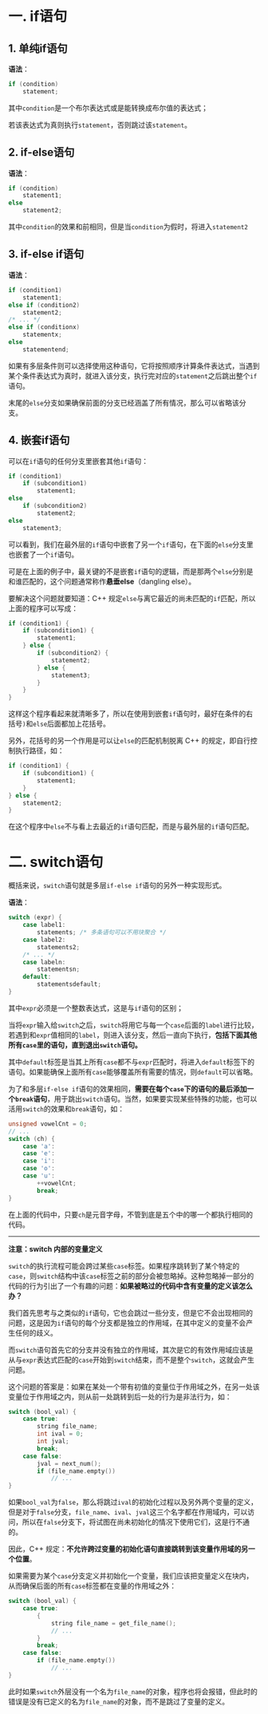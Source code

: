 # 一. if语句

## 1. 单纯if语句

**语法**：

```c++
if (condition)
    statement;
```

其中`condition`是一个布尔表达式或是能转换成布尔值的表达式；

若该表达式为真则执行`statement`，否则跳过该`statement`。



## 2. if-else语句

**语法**：

```c++
if (condition)
    statement1;
else
    statement2;
```

其中`condition`的效果和前相同，但是当`condition`为假时，将进入`statement2`



## 3. if-else if语句

**语法**：

```c++
if (condition1)
    statement1;
else if (condition2)
    statement2;
/* ... */
else if (conditionx)
    statementx;
else
    statementend;
```

如果有多层条件则可以选择使用这种语句，它将按照顺序计算条件表达式，当遇到某个条件表达式为真时，就进入该分支，执行完对应的`statement`之后跳出整个`if`语句。

末尾的`else`分支如果确保前面的分支已经涵盖了所有情况，那么可以省略该分支。



## 4. 嵌套if语句

可以在`if`语句的任何分支里嵌套其他`if`语句：

```c++
if (condition1)
    if (subcondition1)
        statement1;
else
    if (subcondition2)
        statement2;
else
    statement3;
```

可以看到，我们在最外层的`if`语句中嵌套了另一个`if`语句，在下面的`else`分支里也嵌套了一个`if`语句。

可是在上面的例子中，最关键的不是嵌套`if`语句的逻辑，而是那两个`else`分别是和谁匹配的，这个问题通常称作**悬垂else**（dangling else）。

要解决这个问题就要知道：C++ 规定`else`与离它最近的尚未匹配的`if`匹配，所以上面的程序可以写成：

```c++
if (condition1) {
    if (subcondition1) {
        statement1;
    } else {
        if (subcondition2) {
            statement2;
        } else {
            statement3;
        }
    }
}
```

这样这个程序看起来就清晰多了，所以在使用到嵌套`if`语句时，最好在条件的右括号`)`和`else`后面都加上花括号。

另外，花括号的另一个作用是可以让`else`的匹配机制脱离 C++ 的规定，即自行控制执行路径，如：

```c++
if (condition1) {
    if (subcondition1) {
        statement1;
    }
} else {
    statement2;
}
```

在这个程序中`else`不与看上去最近的`if`语句匹配，而是与最外层的`if`语句匹配。



# 二. switch语句

概括来说，`switch`语句就是多层`if-else if`语句的另外一种实现形式。

**语法**：

```c++
switch (expr) {
    case label1:
        statements; /* 多条语句可以不用块聚合 */
    case label2:
        statements2;
    /* ... */
    case labeln:
        statementsn;
    default:
        statementsdefault;
}
```

其中`expr`必须是一个整数表达式，这是与`if`语句的区别；

当将`expr`输入给`switch`之后，`switch`将用它与每一个`case`后面的`label`进行比较，若遇到和`expr`值相同的`label`，则进入该分支，然后一直向下执行，**包括下面其他所有`case`里的语句，直到退出`switch`语句。**

其中`default`标签是当其上所有`case`都不与`expr`匹配时，将进入`default`标签下的语句。如果能确保上面所有`case`能够覆盖所有需要的情况，则`default`可以省略。

为了和多层`if-else if`语句的效果相同，**需要在每个`case`下的语句的最后添加一个`break`语句**，用于跳出`switch`语句。当然，如果要实现某些特殊的功能，也可以活用`switch`的效果和`break`语句，如：

```c++
unsigned vowelCnt = 0;
// ...
switch (ch) {
    case 'a':
    case 'e':
    case 'i':
    case 'o':
    case 'u':
        ++vowelCnt;
        break;
}
```

在上面的代码中，只要`ch`是元音字母，不管到底是五个中的哪一个都执行相同的代码。

****

**注意：switch 内部的变量定义**

`switch`的执行流程可能会跨过某些`case`标签。如果程序跳转到了某个特定的`case`，则`switch`结构中该`case`标签之前的部分会被忽略掉。这种忽略掉一部分的代码的行为引出了一个有趣的问题：**如果被略过的代码中含有变量的定义该怎么办？**

我们首先思考与之类似的`if`语句，它也会跳过一些分支，但是它不会出现相同的问题，这是因为`if`语句的每个分支都是独立的作用域，在其中定义的变量不会产生任何的歧义。

而`switch`语句首先它的分支并没有独立的作用域，其次是它的有效作用域应该是从与`expr`表达式匹配的`case`开始到`switch`结束，而不是整个`switch`，这就会产生问题。

这个问题的答案是：如果在某处一个带有初值的变量位于作用域之外，在另一处该变量位于作用域之内，则从前一处跳转到后一处的行为是非法行为，如：

```c++
switch (bool_val) {
    case true:
        string file_name;
        int ival = 0;
        int jval;
        break;
    case false:
        jval = next_num();
        if (file_name.empty())
            // ...
}
```

如果`bool_val`为`false`，那么将跳过`ival`的初始化过程以及另外两个变量的定义，但是对于`false`分支，`file_name`、`ival`、`jval`这三个名字都在作用域内，可以访问，所以在`false`分支下，将试图在尚未初始化的情况下使用它们，这是行不通的。

因此，C++ 规定：**不允许跨过变量的初始化语句直接跳转到该变量作用域的另一个位置**。

如果需要为某个`case`分支定义并初始化一个变量，我们应该把变量定义在块内，从而确保后面的所有`case`标签都在变量的作用域之外：

```c++
switch (bool_val) {
    case true:
        {
            string file_name = get_file_name();
            // ...
        }
        break;
    case false:
        if (file_name.empty())
            // ...
}
```

此时如果`switch`外层没有一个名为`file_name`的对象，程序也将会报错，但此时的错误是没有已定义的名为`file_name`的对象，而不是跳过了变量的定义。

